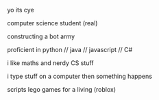 yo its cye


computer science student (real)


constructing a bot army


proficient in python // java // javascript // C#


i like maths and nerdy CS stuff


i type stuff on a computer then something happens


scripts lego games for a living (roblox)
